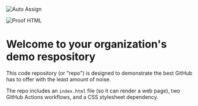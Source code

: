 ![Auto Assign](https://github.com/tokenwork-consensys-net/demo-repository/actions/workflows/auto-assign.yml/badge.svg)

![Proof HTML](https://github.com/tokenwork-consensys-net/demo-repository/actions/workflows/proof-html.yml/badge.svg)

# Welcome to your organization's demo respository
This code repository (or "repo") is designed to demonstrate the best GitHub has to offer with the least amount of noise.

The repo includes an `index.html` file (so it can render a web page), two GitHub Actions workflows, and a CSS stylesheet dependency.
